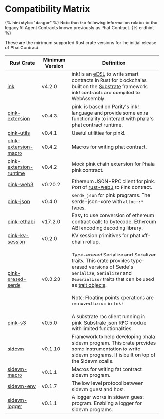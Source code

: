 # Compatibility Matrix

{% hint style="danger" %}
Note that the following information relates to the legacy AI Agent Contracts known previously as Phat Contract.
{% endhint %}

These are the minimum supported Rust crate versions for the initial release of Phat Contract.

| Rust Crate                                                                                       | Minimum Version | Definition                                                                                                                                                                                                                                                                                                                                                                                    |
| ------------------------------------------------------------------------------------------------ | --------------- | --------------------------------------------------------------------------------------------------------------------------------------------------------------------------------------------------------------------------------------------------------------------------------------------------------------------------------------------------------------------------------------------- |
| [ink](https://docs.rs/ink/4.2.0/ink/index.html)                                                  | v4.2.0          | ink! is an [eDSL](https://wiki.haskell.org/Embedded\_domain\_specific\_language) to write smart contracts in Rust for blockchains built on the [Substrate](https://github.com/paritytech/substrate) framework. ink! contracts are compiled to WebAssembly.                                                                                                                                    |
| [pink-extension](https://docs.rs/pink-extension/0.4.3/pink\_extension/)                          | v0.4.3.         | pink! is based on Parity's ink! language and provide some extra functionality to interact with phala's phat contract runtime.                                                                                                                                                                                                                                                                 |
| [pink-utils](https://docs.rs/pink-utils/0.4.1/pink\_utils/)                                      | v0.4.1          | Useful utilities for pink!.                                                                                                                                                                                                                                                                                                                                                                   |
| [pink-extension-macro](https://docs.rs/pink-extension-macro/0.4.2/pink\_extension\_macro/)       | v0.4.2          | Macros for writing phat contract.                                                                                                                                                                                                                                                                                                                                                             |
| [pink-extension-runtime](https://docs.rs/pink-extension-runtime/0.4.2/pink\_extension\_runtime/) | v0.4.2          | Mock pink chain extension for Phala pink contract.                                                                                                                                                                                                                                                                                                                                            |
| [pink-web3](https://docs.rs/pink-web3/0.20.2/pink\_web3/)                                        | v0.20.2         | Ethereum JSON-RPC client for pink. Port of [rust-web3](https://github.com/tomusdrw/rust-web3) to Pink contract.                                                                                                                                                                                                                                                                               |
| [pink-json](https://docs.rs/pink-json/0.4.0/pink\_json/)                                         | v0.4.0          | `serde_json` for pink programs. The serde-json-core with `alloc::*` types.                                                                                                                                                                                                                                                                                                                    |
| [pink-ethabi](https://docs.rs/pink-ethabi/17.2.0/pink\_ethabi/)                                  | v17.2.0         | Easy to use conversion of ethereum contract calls to bytecode. Ethereum ABI encoding decoding library.                                                                                                                                                                                                                                                                                        |
| [pink-kv-session](https://docs.rs/pink-kv-session/0.2.0/pink\_kv\_session/)                      | v0.2.0          | KV session primitives for phat off-chain rollup.                                                                                                                                                                                                                                                                                                                                              |
| [pink-erased-serde](https://docs.rs/pink-erased-serde/0.3.23/pink\_erased\_serde/)               | v0.3.23         | <p>Type-erased Serialize and Serializer traits. This crate provides type-erased versions of Serde's <code>Serialize</code>, <code>Serializer</code> and <code>Deserializer</code> traits that can be used as <a href="https://doc.rust-lang.org/book/first-edition/trait-objects.html">trait objects</a>.<br><br>Note: Floating points operations are removed to run in <code>ink!</code></p> |
| [pink-s3](https://docs.rs/pink-subrpc/0.4.2/pink\_subrpc/)                                       | v0.5.0          | A substrate rpc client running in pink. Substrate json RPC module with limited functionalities.                                                                                                                                                                                                                                                                                               |
| [sidevm](https://docs.rs/sidevm/0.1.10/sidevm/)                                                  | v0.1.10         | Framework to help developing phala sidevm program. This crate provides some instrumentation to write sidevm programs. It is built on top of the Sidevm ocalls.                                                                                                                                                                                                                                |
| [sidevm-macro](https://docs.rs/sidevm-macro/0.1.1/sidevm\_macro/)                                | v0.1.1          | Macros for writing fat contract sidevm program.                                                                                                                                                                                                                                                                                                                                               |
| [sidevm-env](https://docs.rs/sidevm-env/0.1.7/sidevm\_env/)                                      | v0.1.7          | The low level protocol between sidevm guest and host.                                                                                                                                                                                                                                                                                                                                         |
| [sidevm-logger](https://docs.rs/sidevm-logger/0.1.1/sidevm\_logger/)                             | v0.1.1          | A logger works in sidevm guest program. Enabling a logger for sidevm programs.                                                                                                                                                                                                                                                                                                                |
